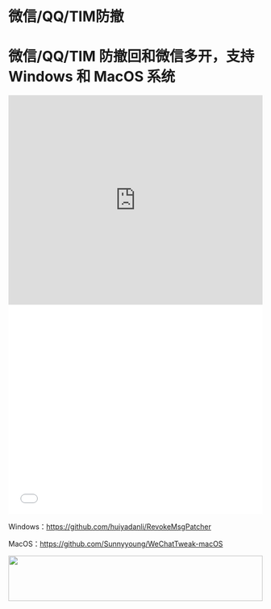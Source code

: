 # 微信/QQ/TIM防撤

# 微信/QQ/TIM 防撤回和微信多开，支持 Windows 和 MacOS 系统

<iframe width="100%" height="415" src="https://www.youtube.com/embed/VKhfJ5wbWhc" frameborder="0" allow="accelerometer; autoplay; encrypted-media; gyroscope; picture-in-picture" allowfullscreen></iframe>
<iframe width="100%" height="415" src="//player.bilibili.com/player.html?aid=370389848&bvid=BV1jZ4y147tR&cid=183846483&page=1" scrolling="no" border="0" frameborder="no" framespacing="0" allowfullscreen="true"> </iframe>

Windows：https://github.com/huiyadanli/RevokeMsgPatcher

MacOS：https://github.com/Sunnyyoung/WeChatTweak-macOS

<a href="https://www.vultr.com/?ref=8948199-8H"><img src="https://www.vultr.com/media/banner_1.png" width="100%" height="90" /></a>
